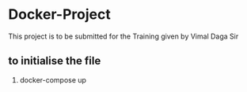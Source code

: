 # Docker-Project
This project is to be submitted for the Training given by Vimal Daga Sir

## to initialise the file
1. docker-compose up
